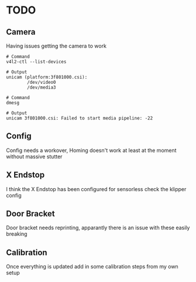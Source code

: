 # TODO

## Camera

Having issues getting the camera to work

```
# Command
v4l2-ctl --list-devices

# Output
unicam (platform:3f801000.csi):
        /dev/video0
        /dev/media3
```

```
# Command
dmesg

# Output
unicam 3f801000.csi: Failed to start media pipeline: -22
```


## Config

Config needs a workover, Homing doesn't work at least at the moment without massive stutter


## X Endstop

I think the X Endstop has been configured for sensorless
check the klipper config


## Door Bracket

Door bracket needs reprinting, apparantly there is an issue with these easily breaking

## Calibration

Once everything is updated add in some calibration steps from my own setup
